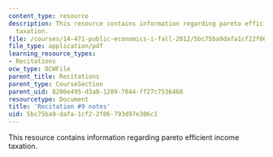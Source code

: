 ```yaml
---
content_type: resource
description: This resource contains information regarding pareto efficient income
  taxation.
file: /courses/14-471-public-economics-i-fall-2012/5bc75ba9dafa1cf22f06793d97e306c1_MIT14_471F12_recnotes9.pdf
file_type: application/pdf
learning_resource_types:
- Recitations
ocw_type: OCWFile
parent_title: Recitations
parent_type: CourseSection
parent_uid: 8206e495-d3a8-1289-7844-ff27c7536468
resourcetype: Document
title: 'Recitation #9 notes'
uid: 5bc75ba9-dafa-1cf2-2f06-793d97e306c1
---
```

This resource contains information regarding pareto efficient income taxation.

